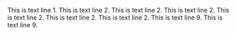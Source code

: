 This is text line 1. 
This is text line 2.
This is text line 2.
This is text line 2.
This is text line 2.
This is text line 2.
This is text line 2.
This is text line 9.
This is text line 9.